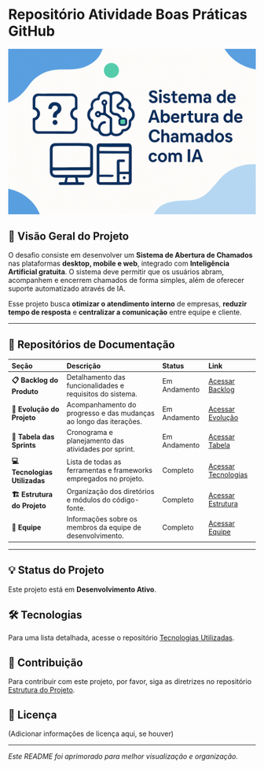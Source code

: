 # Repositório Atividade Boas Práticas GitHub

<p align="center">
  <img src="project_banner.png" alt="Sistema de Abertura de Chamados com IA">
</p>

## 🌟 Visão Geral do Projeto

O desafio consiste em desenvolver um **Sistema de Abertura de Chamados** nas plataformas **desktop, mobile e web**, integrado com **Inteligência Artificial gratuita**. O sistema deve permitir que os usuários abram, acompanhem e encerrem chamados de forma simples, além de oferecer suporte automatizado através de IA.

Esse projeto busca **otimizar o atendimento interno** de empresas, **reduzir tempo de resposta** e **centralizar a comunicação** entre equipe e cliente.

---

## 🔗 Repositórios de Documentação

| Seção | Descrição | Status | Link |
| :--- | :--- | :--- | :--- |
| **📋 Backlog do Produto** | Detalhamento das funcionalidades e requisitos do sistema. | Em Andamento | [Acessar Backlog](https://github.com/Nicolasdev29/Backlog_do_produto) |
| **🚀 Evolução do Projeto** | Acompanhamento do progresso e das mudanças ao longo das iterações. | Em Andamento | [Acessar Evolução](https://github.com/Nicolasdev29/Evolucao_do_projeto) |
| **📆 Tabela das Sprints** | Cronograma e planejamento das atividades por sprint. | Em Andamento | [Acessar Tabela](https://github.com/Nicolasdev29/Tabela_das_sprints) |
| **💻 Tecnologias Utilizadas** | Lista de todas as ferramentas e frameworks empregados no projeto. | Completo | [Acessar Tecnologias](https://github.com/Nicolasdev29/Tecnologias_utilizadas) |
| **🏗️ Estrutura do Projeto** | Organização dos diretórios e módulos do código-fonte. | Completo | [Acessar Estrutura](https://github.com/Nicolasdev29/Estrutura_do_projeto) |
| **👥 Equipe** | Informações sobre os membros da equipe de desenvolvimento. | Completo | [Acessar Equipe](https://github.com/Nicolasdev29/Equipe) |

---

## 💡 Status do Projeto

Este projeto está em **Desenvolvimento Ativo**.



## 🛠️ Tecnologias

Para uma lista detalhada, acesse o repositório [Tecnologias Utilizadas](https://github.com/Nicolasdev29/Tecnologias_utilizadas).

## 🤝 Contribuição

Para contribuir com este projeto, por favor, siga as diretrizes no repositório [Estrutura do Projeto](https://github.com/Nicolasdev29/Estrutura_do_projeto).

## 📝 Licença

(Adicionar informações de licença aqui, se houver)

---

*Este README foi aprimorado para melhor visualização e organização.*
